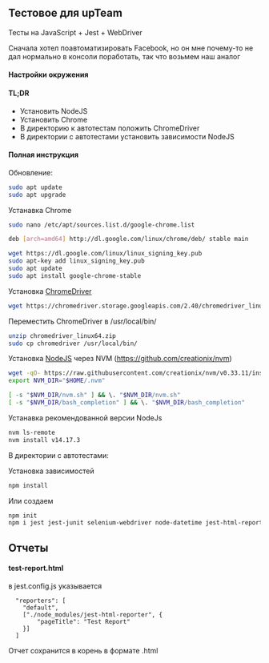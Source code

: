 ## Тестовое для upTeam
Тесты на JavaScript + Jest + WebDriver

Сначала хотел поавтоматизировать Facebook, но он мне почему-то не дал нормально в консоли поработать, так что возьмем наш аналог

#### Настройки окружения

#### TL;DR
- Установить NodeJS
- Установить Chrome
- В директорию к автотестам положить ChromeDriver
- В директории с автотестами установить зависимости NodeJS

#### Полная инструкция

Обновление:
```bash
sudo apt update
sudo apt upgrade
```
Устанавка Chrome
```bash
sudo nano /etc/apt/sources.list.d/google-chrome.list
```
```bash
deb [arch=amd64] http://dl.google.com/linux/chrome/deb/ stable main
```
```bash
wget https://dl.google.com/linux/linux_signing_key.pub
sudo apt-key add linux_signing_key.pub
sudo apt update
sudo apt install google-chrome-stable
```

Установка [ChromeDriver](http://chromedriver.storage.googleapis.com/index.html)
```bash
wget https://chromedriver.storage.googleapis.com/2.40/chromedriver_linux64.zip
```
Переместить ChromeDriver в /usr/local/bin/
```bash
unzip chromedriver_linux64.zip
sudo cp chromedriver /usr/local/bin/
```
Установка [NodeJS](https://nodejs.org/en/download/) через NVM (https://github.com/creationix/nvm)
```bash
wget -qO- https://raw.githubusercontent.com/creationix/nvm/v0.33.11/install.sh | bash
export NVM_DIR="$HOME/.nvm"

[ -s "$NVM_DIR/nvm.sh" ] && \. "$NVM_DIR/nvm.sh"
[ -s "$NVM_DIR/bash_completion" ] && \. "$NVM_DIR/bash_completion"
```

Устанавка рекомендованной версии NodeJs
```bash
nvm ls-remote
nvm install v14.17.3
```
В директории с автотестами:

Установка зависимостей
```bash
npm install
```
Или создаем
```bash
npm init
npm i jest jest-junit selenium-webdriver node-datetime jest-html-reporter
```

## Отчеты
#### test-report.html 
в jest.config.js указывается
```JS
  "reporters": [
    "default",
    ["./node_modules/jest-html-reporter", {
        "pageTitle": "Test Report"
    }]
  ]
```
Отчет сохранится в корень в формате .html